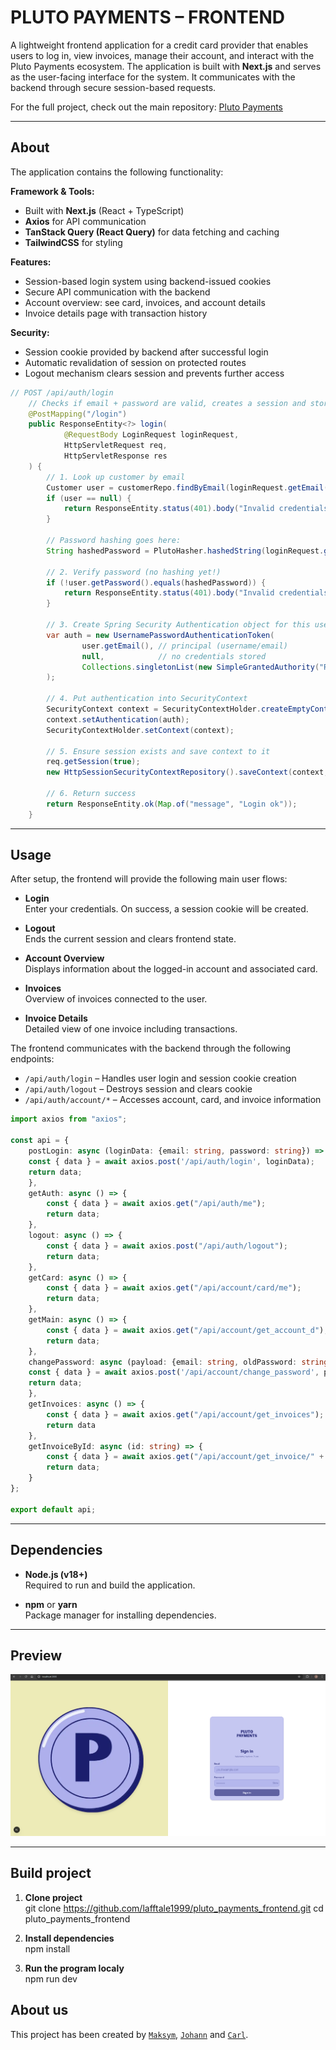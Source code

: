 # PLUTO PAYMENTS – FRONTEND
A lightweight frontend application for a credit card provider that enables users to log in, view invoices, manage their account, and interact with the Pluto Payments ecosystem. The application is built with **Next.js** and serves as the user-facing interface for the system. It communicates with the backend through secure session-based requests.  

For the full project, check out the main repository: [Pluto Payments](https://github.com/lafftale1999/pluto_payments)  

---

## About
The application contains the following functionality:  

**Framework & Tools:**  
- Built with **Next.js** (React + TypeScript)  
- **Axios** for API communication  
- **TanStack Query (React Query)** for data fetching and caching  
- **TailwindCSS** for styling  

**Features:**  
- Session-based login system using backend-issued cookies  
- Secure API communication with the backend  
- Account overview: see card, invoices, and account details  
- Invoice details page with transaction history  

**Security:**  
- Session cookie provided by backend after successful login  
- Automatic revalidation of session on protected routes  
- Logout mechanism clears session and prevents further access  

```java
// POST /api/auth/login
    // Checks if email + password are valid, creates a session and stores the user in it.
    @PostMapping("/login")
    public ResponseEntity<?> login(
            @RequestBody LoginRequest loginRequest,
            HttpServletRequest req,
            HttpServletResponse res
    ) {
        // 1. Look up customer by email
        Customer user = customerRepo.findByEmail(loginRequest.getEmail());
        if (user == null) {
            return ResponseEntity.status(401).body("Invalid credentials (email)");
        }

        // Password hashing goes here:
        String hashedPassword = PlutoHasher.hashedString(loginRequest.getPassword());

        // 2. Verify password (no hashing yet!)
        if (!user.getPassword().equals(hashedPassword)) {
            return ResponseEntity.status(401).body("Invalid credentials");
        }

        // 3. Create Spring Security Authentication object for this user
        var auth = new UsernamePasswordAuthenticationToken(
                user.getEmail(), // principal (username/email)
                null,            // no credentials stored
                Collections.singletonList(new SimpleGrantedAuthority("ROLE_USER")) // user role
        );

        // 4. Put authentication into SecurityContext
        SecurityContext context = SecurityContextHolder.createEmptyContext();
        context.setAuthentication(auth);
        SecurityContextHolder.setContext(context);

        // 5. Ensure session exists and save context to it
        req.getSession(true);
        new HttpSessionSecurityContextRepository().saveContext(context, req, res);

        // 6. Return success
        return ResponseEntity.ok(Map.of("message", "Login ok"));
    }
```

---

## Usage
After setup, the frontend will provide the following main user flows:  

- **Login**  
  Enter your credentials. On success, a session cookie will be created.  

- **Logout**  
  Ends the current session and clears frontend state.  

- **Account Overview**  
  Displays information about the logged-in account and associated card.  

- **Invoices**  
  Overview of invoices connected to the user.  

- **Invoice Details**  
  Detailed view of one invoice including transactions.  

The frontend communicates with the backend through the following endpoints:  

- `/api/auth/login` – Handles user login and session cookie creation  
- `/api/auth/logout` – Destroys session and clears cookie  
- `/api/auth/account/*` – Accesses account, card, and invoice information  

```typescript
import axios from "axios";

const api = {
    postLogin: async (loginData: {email: string, password: string}) => {
    const { data } = await axios.post('/api/auth/login', loginData);
    return data; 
    },
    getAuth: async () => {
        const { data } = await axios.get("/api/auth/me");
        return data;
    },
    logout: async () => {
        const { data } = await axios.post("/api/auth/logout");
        return data;
    },
    getCard: async () => {
        const { data } = await axios.get("/api/account/card/me");
        return data;
    },
    getMain: async () => {
        const { data } = await axios.get("/api/account/get_account_d");
        return data;
    },
    changePassword: async (payload: {email: string, oldPassword: string, newPassword: string}) => {
    const { data } = await axios.post('/api/account/change_password', payload);
    return data; 
    },
    getInvoices: async () => {
        const { data } = await axios.get("/api/account/get_invoices");
        return data
    },
    getInvoiceById: async (id: string) => {
        const { data } = await axios.get("/api/account/get_invoice/" + id);
        return data;
    }
};

export default api;
```

---

## Dependencies
- **Node.js (v18+)**  
  Required to run and build the application.  

- **npm** or **yarn**  
  Package manager for installing dependencies.  

---

## Preview

![Pluto payments login](public/login.png)

---

## Build project
1. **Clone project**  
   git clone https://github.com/lafftale1999/pluto_payments_frontend.git
   cd pluto_payments_frontend

2. **Install dependencies**  
   npm install

3. **Run the program localy**  
   npm run dev

## About us
This project has been created by [`Maksym`](https://github.com/Zar000), [`Johann`](https://github.com/hager3737) and [`Carl`](https://github.com/lafftale1999).
